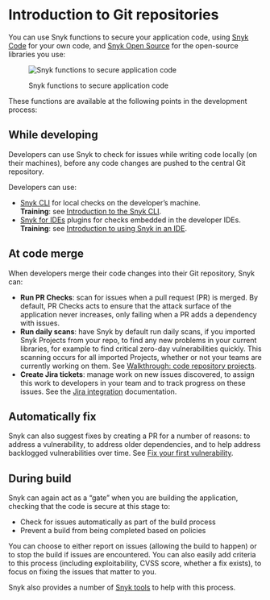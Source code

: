 # Introduction to Git repositories

You can use Snyk functions to secure your application code, using [Snyk Code](../../products/snyk-code/) for your own code, and [Snyk Open Source](../../products/snyk-open-source/) for the open-source libraries you use:

<figure><img src="https://lh5.googleusercontent.com/DfNV0u45H2pscEybpGNWSBLFPbIUe-Tp-75iTNUnNFJQvkpow1pWr07HgWkzaE31f1XdH9wQfijKStwEyDIvF93J6rD0E9aWbrVeBEUQuh111VpnHssNuS0FGCQ-ugaSp3OYUz_fMwRjbZNQVbjvdYp0CYaQQyyEq4NoXCFda3HLtTc5WBVkKJ_emw" alt="Snyk functions to secure application code"><figcaption><p>Snyk functions to secure application code</p></figcaption></figure>

These functions are available at the following points in the development process:

## While developing

Developers can use Snyk to check for issues while writing code locally (on their machines), before any code changes are pushed to the central Git repository.

Developers can use:

* [Snyk CLI](../../snyk-cli/) for local checks on the developer’s machine.\
  **Training**: see [Introduction to the Snyk CLI](https://training.snyk.io/courses/intro-cli)​.
* [Snyk for IDEs](../ide-tools/) plugins for checks embedded in the developer IDEs.\
  **Training**: see [Introduction to using Snyk in an IDE](https://training.snyk.io/courses/introduction-to-using-snyk-in-an-ide).

## At code merge

When developers merge their code changes into their Git repository, Snyk can:

* **Run PR Checks**: scan for issues when a pull request (PR) is merged. By default, PR Checks acts to ensure that the attack surface of the application never increases, only failing when a PR adds a dependency with issues.
* **Run daily scans**: have Snyk by default run daily scans, if you imported Snyk Projects from your repo, to find any new problems in your current libraries, for example to find critical zero-day vulnerabilities quickly. This scanning occurs for all imported Projects, whether or not your teams are currently working on them. See [Walkthrough: code repository projects](../../getting-started/walkthrough-code-repository-projects/).
* **Create Jira tickets**: manage work on new issues discovered, to assign this work to developers in your team and to track progress on these issues. See the [Jira integration](../notifications-ticketing-system-integrations/jira.md) documentation.

## Automatically fix

Snyk can also suggest fixes by creating a PR for a number of reasons: to address a vulnerability, to address older dependencies, and to help address backlogged vulnerabilities over time. See [Fix your first vulnerability](../../getting-started/walkthrough-code-repository-projects/fix-your-first-vulnerability.md).

## During build

Snyk can again act as a “gate” when you are building the application, checking that the code is secure at this stage to:

* Check for issues automatically as part of the build process
* Prevent a build from being completed based on policies

You can choose to either report on issues (allowing the build to happen) or to stop the build if issues are encountered. You can also easily add criteria to this process (including exploitability, CVSS score, whether a fix exists), to focus on fixing the issues that matter to you.

Snyk also provides a number of [Snyk tools](../../snyk-api-info/other-tools/) to help with this process.
